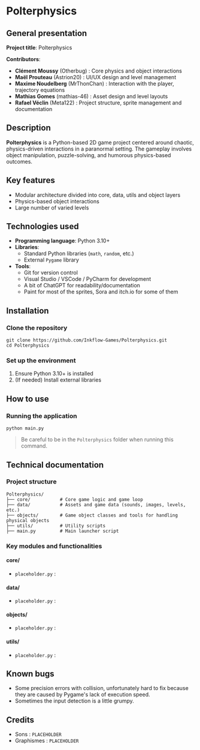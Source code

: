 # Polterphysics

## General presentation

**Project title**: Polterphysics

**Contributors**:
- **Clément Moussy** (Otherbug) : Core physics and object interactions
- **Maël Prouteau** (Astrion20) : UI/UX design and level management
- **Maxime Noudelberg** (MrThonChan) : Interaction with the player, trajectory equations
- **Mathias Gomes** (mathias-46) : Asset design and level layouts
- **Rafael Véclin** (Meta122) : Project structure, sprite management and documentation

## Description

**Polterphysics** is a Python-based 2D game project centered around chaotic, physics-driven interactions in a paranormal setting. The gameplay involves object manipulation, puzzle-solving, and humorous physics-based outcomes.

## Key features

- Modular architecture divided into core, data, utils and object layers  
- Physics-based object interactions
- Large number of varied levels

## Technologies used

- **Programming language**: Python 3.10+  
- **Libraries**:  
  - Standard Python libraries (`math`, `random`, etc.)
  - External `Pygame` library
- **Tools**:
  - Git for version control  
  - Visual Studio / VSCode / PyCharm for development  
  - A bit of ChatGPT for readability/documentation
  - Paint for most of the sprites, Sora and itch.io for some of them

## Installation

### Clone the repository

```
git clone https://github.com/Inkflow-Games/Polterphysics.git
cd Polterphysics
```

### Set up the environment

1. Ensure Python 3.10+ is installed  
2. (If needed) Install external libraries

## How to use

### Running the application

```
python main.py
```

> Be careful to be in the `Polterphysics` folder when running this command.

## Technical documentation

### Project structure

```
Polterphysics/
├── core/           # Core game logic and game loop
├── data/           # Assets and game data (sounds, images, levels, etc.)
├── objects/        # Game object classes and tools for handling physical objects
├── utils/          # Utility scripts
├── main.py         # Main launcher script
```

### Key modules and functionalities

#### core/
- `placeholder.py` :

#### data/
- `placeholder.py` :

#### objects/
- `placeholder.py` :

#### utils/
- `placeholder.py` :

## Known bugs

- Some precision errors with collision, unfortunately hard to fix because they are caused by Pygame's lack of execution speed.
- Sometimes the input detection is a little grumpy.

## Credits

- Sons : `PLACEHOLDER` 
- Graphismes : `PLACEHOLDER` 